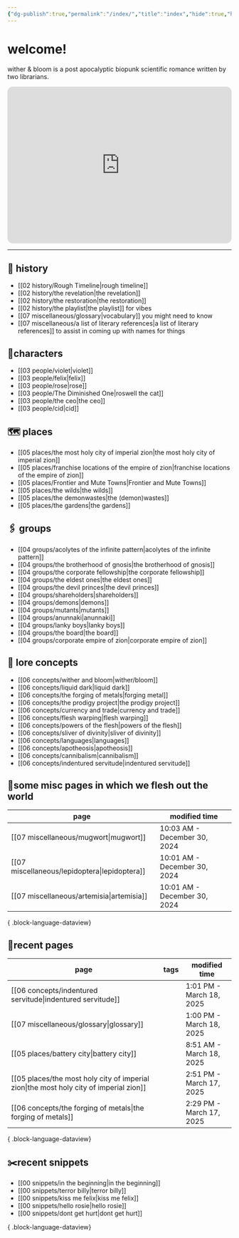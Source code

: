 ```yaml
---
{"dg-publish":true,"permalink":"/index/","title":"index","hide":true,"hideInGraph":true,"tags":["gardenEntry"],"created":"2024-08-07T09:02:57.000-05:00","updated":"2025-01-29T08:34:22.729-06:00"}
---
```


# welcome!
wither & bloom is a post apocalyptic biopunk scientific romance written by two librarians.

<iframe style="border-radius:12px" src="https://open.spotify.com/embed/playlist/0Y85LN2fvUb18sDXcLoc1m?utm_source=generator" width="100%" height="352" frameBorder="0" allowfullscreen="" allow="autoplay; clipboard-write; encrypted-media; fullscreen; picture-in-picture" loading="lazy"></iframe>

---
## 🏰 history
- [[02 history/Rough Timeline\|rough timeline]]
- [[02 history/the revelation\|the revelation]]
- [[02 history/the restoration\|the restoration]]
- [[02 history/the playlist\|the playlist]] for vibes
- [[07 miscellaneous/glossary\|vocabulary]] you might need to know
- [[07 miscellaneous/a list of literary references\|a list of literary references]] to assist in coming up with names for things
## 👫characters
- [[03 people/violet\|violet]]
- [[03 people/felix\|felix]]
- [[03 people/rose\|rose]]
- [[03 people/The Diminished One\|roswell the cat]]
- [[03 people/the ceo\|the ceo]]
- [[03 people/cid\|cid]]
## 🗺️ places
- [[05 places/the most holy city of imperial zion\|the most holy city of imperial zion]]
- [[05 places/franchise locations of the empire of zion\|franchise locations of the empire of zion]]
- [[05 places/Frontier and Mute Towns\|Frontier and Mute Towns]]
- [[05 places/the wilds\|the wilds]]
- [[05 places/the demonwastes\|the (demon)wastes]]
- [[05 places/the gardens\|the gardens]]
## 🖇️ groups
- [[04 groups/acolytes of the infinite pattern\|acolytes of the infinite pattern]]
- [[04 groups/the brotherhood of gnosis\|the brotherhood of gnosis]]
- [[04 groups/the corporate fellowship\|the corporate fellowship]]
- [[04 groups/the eldest ones\|the eldest ones]]
- [[04 groups/the devil princes\|the devil princes]]
- [[04 groups/shareholders\|shareholders]]
- [[04 groups/demons\|demons]]
- [[04 groups/mutants\|mutants]]
- [[04 groups/anunnaki\|anunnaki]]
- [[04 groups/lanky boys\|lanky boys]]
- [[04 groups/the board\|the board]]
- [[04 groups/corporate empire of zion\|corporate empire of zion]]
## 📖 lore concepts
- [[06 concepts/wither and bloom\|wither/bloom]]
- [[06 concepts/liquid dark\|liquid dark]]
- [[06 concepts/the forging of metals\|forging metal]]
- [[06 concepts/the prodigy project\|the prodigy project]]
- [[06 concepts/currency and trade\|currency and trade]]
- [[06 concepts/flesh warping\|flesh warping]]
- [[06 concepts/powers of the flesh\|powers of the flesh]]
- [[06 concepts/sliver of divinity\|sliver of divinity]]
- [[06 concepts/languages\|languages]]
- [[06 concepts/apotheosis\|apotheosis]]
- [[06 concepts/cannibalism\|cannibalism]]
- [[06 concepts/indentured servitude\|indentured servitude]]

## 📌some misc pages in which we flesh out the world
| page                                             | modified time                |
| ------------------------------------------------ | ---------------------------- |
| [[07 miscellaneous/mugwort\|mugwort]]         | 10:03 AM - December 30, 2024 |
| [[07 miscellaneous/lepidoptera\|lepidoptera]] | 10:01 AM - December 30, 2024 |
| [[07 miscellaneous/artemisia\|artemisia]]     | 10:01 AM - December 30, 2024 |

{ .block-language-dataview}

## 📌recent pages
| page                                                                                      | tags      | modified time            |
| ----------------------------------------------------------------------------------------- | --------- | ------------------------ |
| [[06 concepts/indentured servitude\|indentured servitude]]                             | <ul></ul> | 1:01 PM - March 18, 2025 |
| [[07 miscellaneous/glossary\|glossary]]                                                | <ul></ul> | 1:00 PM - March 18, 2025 |
| [[05 places/battery city\|battery city]]                                               | <ul></ul> | 8:51 AM - March 18, 2025 |
| [[05 places/the most holy city of imperial zion\|the most holy city of imperial zion]] | <ul></ul> | 2:51 PM - March 17, 2025 |
| [[06 concepts/the forging of metals\|the forging of metals]]                           | <ul></ul> | 2:29 PM - March 17, 2025 |

{ .block-language-dataview}

## ✂️recent snippets
- [[00 snippets/in the beginning\|in the beginning]]
- [[00 snippets/terror billy\|terror billy]]
- [[00 snippets/kiss me felix\|kiss me felix]]
- [[00 snippets/hello rosie\|hello rosie]]
- [[00 snippets/dont get hurt\|dont get hurt]]

{ .block-language-dataview}